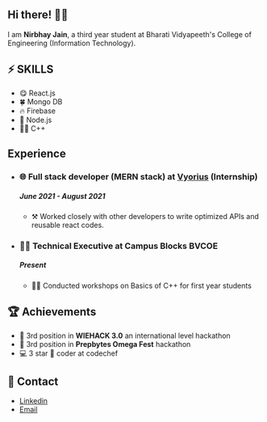 <h2> Hi there! 👋🤓</h2>
<p> I am <b> Nirbhay Jain</b>, a third year student at Bharati Vidyapeeth's College of Engineering (Information Technology).
<h2>⚡ SKILLS</h2>
<ul>
  <li>😋 React.js</li>
  <li>🍀 Mongo DB</li>
  <li>🔥 Firebase</li>
  <li>🍃 Node.js</li>
  <li>🏃‍♀️ C++</li>
</ul>
<h2>Experience</h2>
<ul>
  <li>
    <h3>🌐 Full stack developer (MERN stack) at <a href="https://www.vyorius.com/">Vyorius</a> (Internship)</h3>
    <h5>June 2021 - August 2021</h5>
    <ul>
      <li> ⚒ Worked closely with other developers to write optimized APIs and reusable react codes.</li>
     </ul>
  </li>
      <li>
        <h3>👩‍💻 Technical Executive at Campus Blocks BVCOE</h3>
        <h5>Present</h5>
        <ul>
          <li>👨‍🏫 Conducted workshops on Basics of C++ for first year students</li>
        </ul>
      </li>
</ul>
<h2>🏆 Achievements</h2>
<ul>
  <li>🥉 3rd position in <b>WIEHACK 3.0</b> an international level hackathon</li>  
  <li>🥉 3rd position in <b>Prepbytes Omega Fest</b> hackathon</li>  
  <li>💻 3 star 🌟 coder at codechef</li>  
</ul>
<h2>🤙 Contact</h2>
<ul>
  <li><a href="https://www.linkedin.com/in/nirbhay-jain-041a1b191/">Linkedin</a></li>
  <li><a href="mailto: nirbhay1910@gmail.com">Email</a></li>
  </ul>
